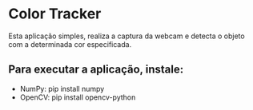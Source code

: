 # Color Tracker

Esta aplicação simples, realiza a captura da webcam e detecta o objeto com a determinada cor especificada.

## Para executar a aplicação, instale:

- NumPy: 
pip install numpy
- OpenCV: 
pip install opencv-python
